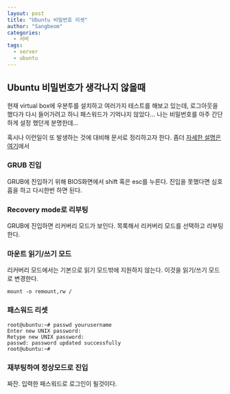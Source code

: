 ```yaml
---
layout: post
title: "Ubuntu 비밀번호 리셋"
author: "Sangbeom"
categories:
  - 서버
tags:
  - server
  - ubuntu
---
```


## Ubuntu 비밀번호가 생각나지 않을때

현재 virtual box에 우분투를 설치하고 여러가지 테스트를 해보고 있는데, 로그아웃을 했다가 다시 들어가려고 하니 패스워드가 기억나지 않았다...
나는 비밀번호를 아주 간단하게 설정 했던게 분명한데...

혹시나 이런일이 또 발생하는 것에 대비해 문서로 정리하고자 한다. 좀더 [자세한 설명은 여기](https://askubuntu.com/questions/24006/how-do-i-reset-a-lost-administrative-password)에서


### GRUB 진입

GRUB에 진입하기 위해 BIOS화면에서 shift 혹은 esc를 누른다. 진입을 못했다면 심호흡을 하고 다시한번 하면 된다.

### Recovery mode로 리부팅

GRUB에 진입하면 리커버리 모드가 보인다. 목록해서 리커버리 모드를 선택하고 리부팅한다.

### 마운트 읽기/쓰기 모드

리커버리 모드에서는 기본으로 읽기 모드밖에 지원하지 않는다.
이것을 읽기/쓰기 모드로 변경한다.

```
mount -o remount,rw /
```

### 패스워드 리셋

```
root@ubuntu:~# passwd yourusername
Enter new UNIX password:
Retype new UNIX password:
passwd: password updated successfully
root@ubuntu:~#
```

### 재부팅하여 정상모드로 진입

짜잔. 입력한 패스워드로 로그인이 될것이다.

